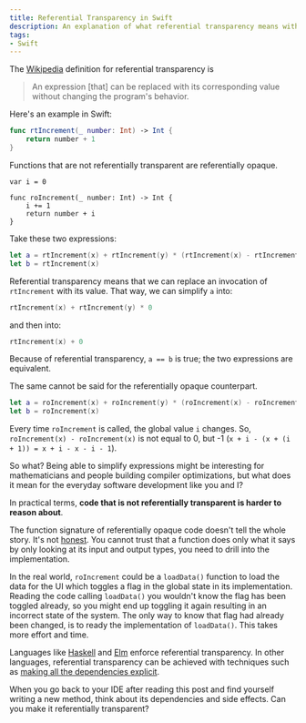 ```yaml
---
title: Referential Transparency in Swift
description: An explanation of what referential transparency means with examples in Swift
tags:
- Swift
---
```


The [Wikipedia](https://en.wikipedia.org/wiki/Referential_transparency) definition for referential transparency is

> An expression [that] can be replaced with its corresponding value without changing the program's behavior.

Here's an example in Swift:

```swift
func rtIncrement(_ number: Int) -> Int {
    return number + 1
}
```

Functions that are not referentially transparent are referentially opaque.

```
var i = 0

func roIncrement(_ number: Int) -> Int {
    i += 1
    return number + i
}
```

Take these two expressions:

```swift
let a = rtIncrement(x) + rtIncrement(y) * (rtIncrement(x) - rtIncrement(x))
let b = rtIncrement(x)
```

Referential transparency means that we can replace an invocation of `rtIncrement` with its value.
That way, we can simplify `a` into:

```swift
rtIncrement(x) + rtIncrement(y) * 0
```

and then into:

```swift
rtIncrement(x) + 0
```
Because of referential transparency, `a == b` is true; the two expressions are equivalent.

The same cannot be said for the referentially opaque counterpart.

```swift
let a = roIncrement(x) + roIncrement(y) * (roIncrement(x) - roIncrement(x))
let b = roIncrement(x)
```

Every time `roIncrement` is called, the global value `i` changes.
So, `roIncrement(x) - roIncrement(x)` is not equal to 0, but -1 (`x + i - (x + (i + 1)) = x + i - x - i - 1`).

So what?
Being able to simplify expressions might be interesting for mathematicians and  people building compiler optimizations, but what does it mean for the everyday software development like you and I?

In practical terms, **code that is not referentially transparent is harder to reason about**.

The function signature of referentially opaque code doesn't tell the whole story.
It's not [honest](https://mokacoding.com/blog/honesty-oriented-programming).
You cannot trust that a function does only what it says by only looking at its input and output types, you need to drill into the implementation.

In the real world, `roIncrement` could be a `loadData()` function to load the data for the UI which toggles a flag in the global state in its implementation.
Reading the code calling `loadData()` you wouldn't know the flag has been toggled already, so you might end up toggling it again resulting in an incorrect state of the system.
The only way to know that flag had already been changed, is to ready the implementation of `loadData()`.
This takes more effort and time.

Languages like [Haskell](https://www.haskell.org/) and [Elm](https://elm-lang.org/) enforce referential transparency.
In other languages, referential transparency can be achieved with techniques such as [making all the dependencies explicit](https://mokacoding.com/blog/explicit-dependencies/).

When you go back to your IDE after reading this post and find yourself writing a new method, think about its dependencies and side effects.
Can you make it referentially transparent?
